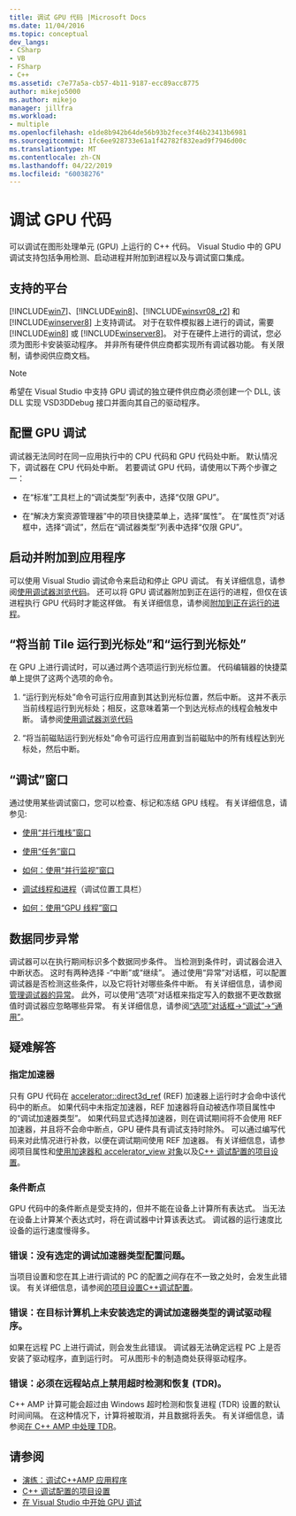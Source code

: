 ```yaml
---
title: 调试 GPU 代码 |Microsoft Docs
ms.date: 11/04/2016
ms.topic: conceptual
dev_langs:
- CSharp
- VB
- FSharp
- C++
ms.assetid: c7e77a5a-cb57-4b11-9187-ecc89acc8775
author: mikejo5000
ms.author: mikejo
manager: jillfra
ms.workload:
- multiple
ms.openlocfilehash: e1de8b942b64de56b93b2fece3f46b23413b6981
ms.sourcegitcommit: 1fc6ee928733e61a1f42782f832ead9f7946d00c
ms.translationtype: MT
ms.contentlocale: zh-CN
ms.lasthandoff: 04/22/2019
ms.locfileid: "60038276"
---
```

# <a name="debugging-gpu-code"></a>调试 GPU 代码
可以调试在图形处理单元 (GPU) 上运行的 C++ 代码。 Visual Studio 中的 GPU 调试支持包括争用检测、启动进程并附加到进程以及与调试窗口集成。

## <a name="supported-platforms"></a>支持的平台
 [!INCLUDE[win7](../debugger/includes/win7_md.md)]、[!INCLUDE[win8](../debugger/includes/win8_md.md)]、[!INCLUDE[winsvr08_r2](../debugger/includes/winsvr08_r2_md.md)] 和 [!INCLUDE[winserver8](../debugger/includes/winserver8_md.md)] 上支持调试。 对于在软件模拟器上进行的调试，需要 [!INCLUDE[win8](../debugger/includes/win8_md.md)] 或 [!INCLUDE[winserver8](../debugger/includes/winserver8_md.md)]。 对于在硬件上进行的调试，您必须为图形卡安装驱动程序。 并非所有硬件供应商都实现所有调试器功能。 有关限制，请参阅供应商文档。

> [!NOTE]
>  希望在 Visual Studio 中支持 GPU 调试的独立硬件供应商必须创建一个 DLL, 该 DLL 实现 VSD3DDebug 接口并面向其自己的驱动程序。

## <a name="configuring-gpu-debugging"></a>配置 GPU 调试
 调试器无法同时在同一应用执行中的 CPU 代码和 GPU 代码处中断。 默认情况下，调试器在 CPU 代码处中断。 若要调试 GPU 代码，请使用以下两个步骤之一：

- 在“标准”工具栏上的“调试类型”列表中，选择“仅限 GPU”。

- 在“解决方案资源管理器”中的项目快捷菜单上，选择“属性”。 在“属性页”对话框中，选择“调试”，然后在“调试器类型”列表中选择“仅限 GPU”。

## <a name="launching-and-attaching-to-applications"></a>启动并附加到应用程序
 可以使用 Visual Studio 调试命令来启动和停止 GPU 调试。 有关详细信息，请参阅[使用调试器浏览代码](../debugger/navigating-through-code-with-the-debugger.md)。 还可以将 GPU 调试器附加到正在运行的进程，但仅在该进程执行 GPU 代码时才能这样做。 有关详细信息，请参阅[附加到正在运行的进程](../debugger/attach-to-running-processes-with-the-visual-studio-debugger.md)。

## <a name="run-current-tile-to-cursor-and-run-to-cursor"></a>“将当前 Tile 运行到光标处”和“运行到光标处”
 在 GPU 上进行调试时，可以通过两个选项运行到光标位置。 代码编辑器的快捷菜单上提供了这两个选项的命令。

1. “运行到光标处”命令可运行应用直到其达到光标位置，然后中断。 这并不表示当前线程运行到光标处；相反，这意味着第一个到达光标点的线程会触发中断。 请参阅[使用调试器浏览代码](../debugger/navigating-through-code-with-the-debugger.md)

2. “将当前磁贴运行到光标处”命令可运行应用直到当前磁贴中的所有线程达到光标处，然后中断。

## <a name="debugging-windows"></a>“调试”窗口
 通过使用某些调试窗口，您可以检查、标记和冻结 GPU 线程。 有关详细信息，请参见:

- [使用“并行堆栈”窗口](../debugger/using-the-parallel-stacks-window.md)

- [使用“任务”窗口](../debugger/using-the-tasks-window.md)

- [如何：使用“并行监视”窗口](../debugger/how-to-use-the-parallel-watch-window.md)

- [调试线程和进程](../debugger/debug-threads-and-processes.md)（调试位置工具栏）

- [如何：使用“GPU 线程”窗口](../debugger/how-to-use-the-gpu-threads-window.md)

## <a name="data-synchronization-exceptions"></a>数据同步异常
 调试器可以在执行期间标识多个数据同步条件。 当检测到条件时，调试器会进入中断状态。 这时有两种选择 -“中断”或“继续”。 通过使用“异常”对话框，可以配置调试器是否检测这些条件，以及它将针对哪些条件中断。 有关详细信息，请参阅[管理调试器的异常](../debugger/managing-exceptions-with-the-debugger.md)。 此外，可以使用“选项”对话框来指定写入的数据不更改数据值时调试器应忽略哪些异常。 有关详细信息，请参阅[“选项”对话框→“调试”→“通用”](../debugger/general-debugging-options-dialog-box.md)。

## <a name="troubleshooting"></a>疑难解答

### <a name="specifying-an-accelerator"></a>指定加速器
 只有 GPU 代码在 [accelerator::direct3d_ref](/cpp/parallel/amp/reference/accelerator-class#direct3d_ref) (REF) 加速器上运行时才会命中该代码中的断点。 如果代码中未指定加速器，REF 加速器将自动被选作项目属性中的“调试加速器类型”。 如果代码显式选择加速器，则在调试期间将不会使用 REF 加速器，并且将不会命中断点，GPU 硬件具有调试支持时除外。 可以通过编写代码来对此情况进行补救，以便在调试期间使用 REF 加速器。 有关详细信息，请参阅项目属性和[使用加速器和 accelerator_view 对象](/cpp/parallel/amp/using-accelerator-and-accelerator-view-objects)以及[C++ 调试配置的项目设置](../debugger/project-settings-for-a-cpp-debug-configuration.md)。

### <a name="conditional-breakpoints"></a>条件断点
 GPU 代码中的条件断点是受支持的，但并不能在设备上计算所有表达式。 当无法在设备上计算某个表达式时，将在调试器中计算该表达式。 调试器的运行速度比设备的运行速度慢得多。

### <a name="error-there-is-a-configuration-issue-with-the-selected-debugging-accelerator-type"></a>错误：没有选定的调试加速器类型配置问题。
 当项目设置和您在其上进行调试的 PC 的配置之间存在不一致之处时，会发生此错误。 有关详细信息，请参阅[的项目设置C++调试配置](../debugger/project-settings-for-a-cpp-debug-configuration.md)。

### <a name="error-the-debug-driver-for-the-selected-debugging-accelerator-type-is-not-installed-on-the-target-machine"></a>错误：在目标计算机上未安装选定的调试加速器类型的调试驱动程序。
 如果在远程 PC 上进行调试，则会发生此错误。 调试器无法确定远程 PC 上是否安装了驱动程序，直到运行时。 可从图形卡的制造商处获得驱动程序。

### <a name="error-timeout-detection-and-recovery-tdr-must-be-disabled-at-the-remote-site"></a>错误：必须在远程站点上禁用超时检测和恢复 (TDR)。
 C++ AMP 计算可能会超过由 Windows 超时检测和恢复进程 (TDR) 设置的默认时间间隔。 在这种情况下，计算将被取消，并且数据将丢失。 有关详细信息，请参阅[在 C++ AMP 中处理 TDR](http://go.microsoft.com/fwlink/p/?LinkId=249154)。

## <a name="see-also"></a>请参阅
- [演练：调试C++AMP 应用程序](/cpp/parallel/amp/walkthrough-debugging-a-cpp-amp-application)
- [C++ 调试配置的项目设置](../debugger/project-settings-for-a-cpp-debug-configuration.md)
- [在 Visual Studio 中开始 GPU 调试](http://go.microsoft.com/fwlink/p/?LinkId=255381)